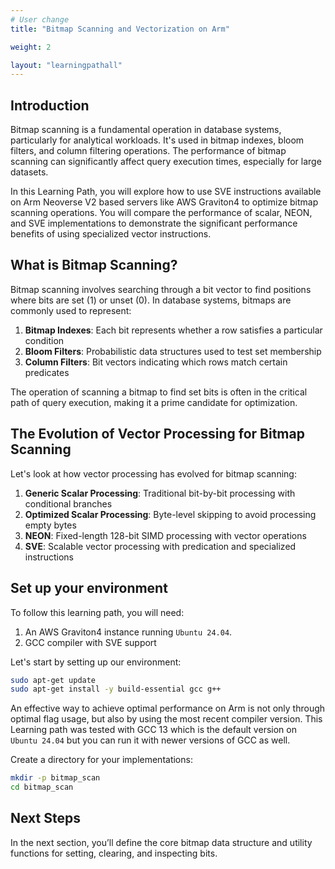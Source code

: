 ```yaml
---
# User change
title: "Bitmap Scanning and Vectorization on Arm"

weight: 2

layout: "learningpathall"
---
```

## Introduction

Bitmap scanning is a fundamental operation in database systems, particularly for analytical workloads. It's used in bitmap indexes, bloom filters, and column filtering operations. The performance of bitmap scanning can significantly affect query execution times, especially for large datasets.

In this Learning Path, you will explore how to use SVE instructions available on Arm Neoverse V2 based servers like AWS Graviton4 to optimize bitmap scanning operations. You will compare the performance of scalar, NEON, and SVE implementations to demonstrate the significant performance benefits of using specialized vector instructions.

## What is Bitmap Scanning?

Bitmap scanning involves searching through a bit vector to find positions where bits are set (1) or unset (0). In database systems, bitmaps are commonly used to represent:

1. **Bitmap Indexes**: Each bit represents whether a row satisfies a particular condition
2. **Bloom Filters**: Probabilistic data structures used to test set membership
3. **Column Filters**: Bit vectors indicating which rows match certain predicates

The operation of scanning a bitmap to find set bits is often in the critical path of query execution, making it a prime candidate for optimization.

## The Evolution of Vector Processing for Bitmap Scanning

Let's look at how vector processing has evolved for bitmap scanning:

1. **Generic Scalar Processing**: Traditional bit-by-bit processing with conditional branches
2. **Optimized Scalar Processing**: Byte-level skipping to avoid processing empty bytes
3. **NEON**: Fixed-length 128-bit SIMD processing with vector operations
4. **SVE**: Scalable vector processing with predication and specialized instructions

## Set up your environment

To follow this learning path, you will need:

1. An AWS Graviton4 instance running `Ubuntu 24.04`. 
2. GCC compiler with SVE support

Let's start by setting up our environment:

```bash
sudo apt-get update
sudo apt-get install -y build-essential gcc g++
```
An effective way to achieve optimal performance on Arm is not only through optimal flag usage, but also by using the most recent compiler version. This Learning path was tested with GCC 13 which is the default version on `Ubuntu 24.04` but you can run it with newer versions of GCC as well. 

Create a directory for your implementations:
```bash
mkdir -p bitmap_scan
cd bitmap_scan
```
## Next Steps
In the next section, you’ll define the core bitmap data structure and utility functions for setting, clearing, and inspecting bits.
